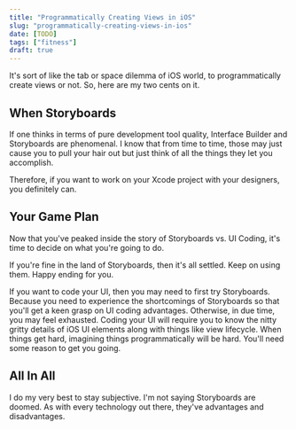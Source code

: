 ```yaml
---
title: "Programmatically Creating Views in iOS"
slug: "programmatically-creating-views-in-ios"
date: [TODO]
tags: ["fitness"]
draft: true
---
```

It's sort of like the tab or space dilemma of iOS world, to programmatically create views or not. So, here are my two cents on it.

## When Storyboards
If one thinks in terms of pure development tool quality, Interface Builder and Storyboards are phenomenal. I know that from time to time, those may just cause you to pull your hair out but just think of all the things they let you accomplish.

Therefore, if you want to work on your Xcode project with your designers, you definitely can.

## Your Game Plan
Now that you've peaked inside the story of Storyboards vs. UI Coding, it's time to decide on what you're going to do.

If you're fine in the land of Storyboards, then it's all settled. Keep on using them. Happy ending for you.

If you want to code your UI, then you may need to first try Storyboards. Because you need to experience the shortcomings of Storyboards so that you'll get a keen grasp on UI coding advantages. Otherwise, in due time, you may feel exhausted. Coding your UI will require you to know the nitty gritty details of iOS UI elements along with things like view lifecycle. When things get hard, imagining things programmatically will be hard. You'll need some reason to get you going.

## All In All
I do my very best to stay subjective. I'm not saying Storyboards are doomed. As with every technology out there, they've advantages and disadvantages.